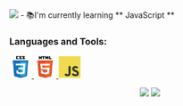 <img width="70%" src="https://media2.giphy.com/media/LmNwrBhejkK9EFP504/giphy.gif?cid=ecf05e47lrujxse7ltuqektzbxyme6r2zv420p0z26gjjfr4&rid=giphy.gif">
- 📚I'm currently learning ** JavaScript **
<h3 align="left">Languages and Tools:</h3>
<p align="left"> <a href="https://www.w3schools.com/css/" target="_blank"> <img src="https://raw.githubusercontent.com/devicons/devicon/master/icons/css3/css3-original-wordmark.svg" alt="css3" width="40" height="40"/> </a>  <a href="https://www.w3.org/html/" target="_blank"> <img src="https://raw.githubusercontent.com/devicons/devicon/master/icons/html5/html5-original-wordmark.svg" alt="html5" width="40" height="40"/> </a> <a href="https://developer.mozilla.org/en-US/docs/Web/JavaScript" target="_blank"> <img src="https://raw.githubusercontent.com/devicons/devicon/master/icons/javascript/javascript-original.svg" alt="javascript" width="40" height="40"/> </a> </p>
<p align="center">
   <img src="https://github-readme-stats.vercel.app/api/top-langs/?username=ExGiX&layout=compact" height="165px" >
   <img src="https://github-readme-stats.vercel.app/api?username=ExGiX&count_private=true&show_icons=true" height="165px" >
</p>
